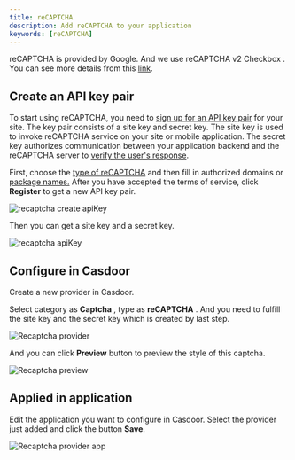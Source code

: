 ```yaml
---
title: reCAPTCHA
description: Add reCAPTCHA to your application
keywords: [reCAPTCHA]
---
```


reCAPTCHA is provided by Google. And we use reCAPTCHA v2 Checkbox . You can see more details from this [link](https://developers.google.com/recaptcha).

## Create an API key pair

To start using reCAPTCHA, you need to [sign up for an API key pair](http://www.google.com/recaptcha/admin) for your site. The key pair consists of a site key and secret key. The site key is used to invoke reCAPTCHA service on your site or mobile application. The secret key authorizes communication between your application backend and the reCAPTCHA server to [verify the user's response](https://developers.google.com/recaptcha/docs/verify).

First, choose the [type of reCAPTCHA](https://developers.google.com/recaptcha/docs/versions) and then fill in authorized domains or [package names.](https://developer.android.com/guide/topics/manifest/manifest-element.html#package) After you have accepted the terms of service, click **Register** to get a new API key pair.

![recaptcha create apiKey](/img/providers/captcha/recaptcha_create_apiKey.png)

Then you can get a site key and a secret key.

![recaptcha apiKey](/img/providers/captcha/recaptcha_apikey.png)

## Configure in Casdoor

Create a new provider in Casdoor.

Select category as  **Captcha** , type as  **reCAPTCHA** . And you need to fulfill the site key and the secret key which is created by last step.

![Recaptcha provider](/img/providers/captcha/recaptcha_provider.png)

And you can click **Preview** button to preview the style of this captcha.

![Recaptcha preview](/img/providers/captcha/recaptcha_preview.png)

## Applied in application

Edit the application you want to configure in Casdoor. Select the provider just added and click the button **Save**.

![Recaptcha provider app](/img/providers/captcha/recaptcha_provider_app.png)
